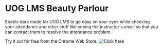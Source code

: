 # UOG LMS Beauty Parlour

Enable dark mode for UOG LMS to go easy on your eyes while checking your attendance and other stuff like seeing the instructor's email so that you can contact them to resolve the attendance problem.

Try it out for free from the Chrome Web Store: ![Click here](https://chromewebstore.google.com/detail/uog-lms-beauty-parlour/heigejlnmahflfjljmcmepehpdnlohcg)
